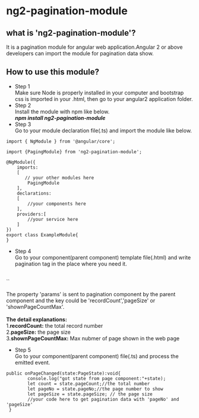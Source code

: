 # ng2-pagination-module
## what is 'ng2-pagination-module'?
It is a pagination module for angular web application.Angular 2 or above developers can import the module for pagination data show.
## How to use this module?
+ Step 1<br/>
Make sure Node is properly installed in your computer and bootstrap css is imported in your .html, then go to your angular2 application folder.
+ Step 2<br/>
Install the module with npm like below.<br/>
<strong><i>npm install ng2-pagination-module</i></strong>
+ Step 3<br/>
Go to your module declaration file(.ts) and import the module like below.</br>
<pre><code>import { NgModule } from '@angular/core';<br>
import {PagingModule} from 'ng2-pagination-module';<br>
@NgModule({
    imports:
    [  
       // your other modules here
        PagingModule
    ],
    declarations:
    [
        //your components here
    ],
    providers:[
        //your service here
    ]
})
export class ExampleModule{
}</code></pre>

+ Step 4<br/>
Go to your component(parent component) template file(.html) and write pagination tag in the place where you need it.</br></br>
<div>
`<page [params]="params" (pageChanged)="onPageChanged($event)"\></page>`
</div>
</br>
The property 'params' is sent to pagination component by the parent component and the key could be 'recordCount','pageSize' or 'shownPageCountMax'.</br></br>
<strong>The detail explanations:</strong><br>
1.<strong>recordCount:</strong>	the total record number</br>
2.<strong>pageSize:</strong>	the page size</br>
3.<strong>shownPageCountMax:</strong> Max nubmer of page shown in the web page</br> 

+ Step 5<br/>
Go to your component(parent component) file(.ts) and process the emitted event.
<pre><code>public onPageChanged(state:PageState):void{
        console.log("got state from page component:"+state);
        let count = state.pageCount;//the total number
        let pageNo = state.pageNo;//the page number to show
        let pageSize = state.pageSize; // the page size
        //your code here to get pagination data with 'pageNo' and 'pageSize'
 }</code></pre>





